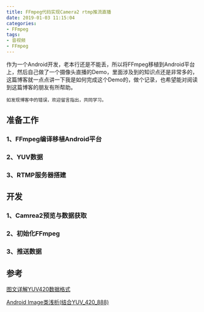 ```yaml
---
title: FFmpeg代码实现Camera2 rtmp推流直播
date: 2019-01-03 11:15:04
categories: 
- FFmpeg
tags:
- 音视频
- FFmpeg
---
```


作为一个Android开发，老本行还是不能丢，所以将FFmpeg移植到Android平台上，然后自己做了一个摄像头直播的Demo，里面涉及到的知识点还是非常多的，这篇博客就一点点讲一下我是如何完成这个Demo的，做个记录，也希望能对阅读到这篇博客的朋友有所帮助。

	如发现博客中的错误，欢迎留言指出，共同学习。

## 准备工作

### 1、FFmpeg编译移植Android平台

### 2、YUV数据

### 3、RTMP服务器搭建

## 开发

### 1、Camrea2预览与数据获取

### 2、初始化FFmpeg

### 3、推送数据

## 参考

[图文详解YUV420数据格式](https://www.cnblogs.com/azraelly/archive/2013/01/01/2841269.html)

[Android Image类浅析(结合YUV_420_888)](https://www.polarxiong.com/archives/Android-Image%E7%B1%BB%E6%B5%85%E6%9E%90-%E7%BB%93%E5%90%88YUV_420_888.html)